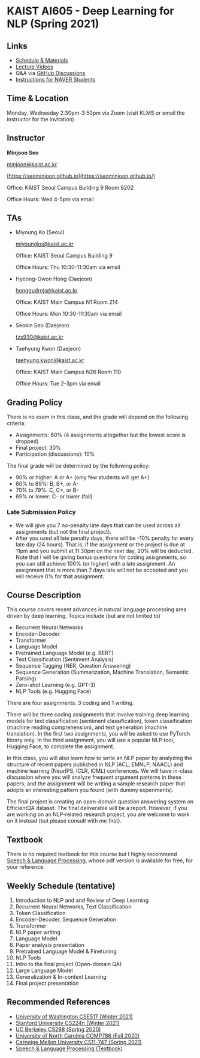 # KAIST AI605 - Deep Learning for NLP (Spring 2021)

## Links
- [Schedule & Materials](https://seominjoon.github.io/kaist-ai605/schedule-202103.html)
- [Lecture Videos](https://www.youtube.com/playlist?list=PLN9tAT2r9TDwzQmCiQySb5C5Rk6QTDmu3)
- Q&A via [GitHub Discussions](https://github.com/seominjoon/kaist-ai605/discussions)
- [Instructions for NAVER Students](https://seominjoon.github.io/kaist-ai605/naver-202103.html)

## Time & Location

Monday, Wednesday 2:30pm-3:50pm via Zoom (visit KLMS or email the instructor for the invitation)


## Instructor

**Minjoon Seo**

[minjoon@kaist.ac.kr](mailto:minjoon@kaist.ac.kr)

[https://seominjoon.github.io](https://seominjoon.github.io/)

Office: KAIST Seoul Campus Building 9 Room 9202

Office Hours: Wed 4-5pm via email

## TAs

- Miyoung Ko (Seoul)

    [miyoungko@kaist.ac.kr](mailto:miyoungko@kaist.ac.kr) 

    Office: KAIST Seoul Campus Building 9 

    Office Hours: Thu 10:30-11:30am via email

- Hyeong-Gwon Hong (Daejeon)

    [honggudrnjs@kaist.ac.kr](mailto:honggudrnjs@kaist.ac.kr)

    Office: KAIST Main Campus N1 Room 214

    Office Hours: Mon 10:30-11:30am via email

- Seokin Seo (Daejeon)

    [tzs930@kaist.ac.kr](mailto:tzs930@kaist.ac.kr)

- Taehyung Kwon (Daejeon)

    [taehyung.kwon@kaist.ac.kr](mailto:taehyng.kwon@kaist.ac.kr)

    Office: KAIST Main Campus N26 Room 110

    Office Hours: Tue 2-3pm via email

## Grading Policy
There is no exam in this class, and the grade will depend on the following criteria:
- Assignments: 60% (4 assignments altogether but the lowest score is dropped)
- Final project: 30%
- Participation (discussions): 10%

The final grade will be determined by the following policy:
- 90% or higher: A or A+ (only few students will get A+)
- 80% to 89%: B, B+, or A-
- 70% to 79%: C, C+, or B-
- 69% or lower: C- or lower (fail) 

### Late Submission Policy
- We will give you 7 no-penalty late days that can be used across all assignments (but not the final project).
- After you used all late penalty days, there will be -10% penalty for every late day (24 hours). That is, if the assignment or the project is due at 11pm and you submit at 11:30pm on the next day, 20% will be deducted. Note that I will be giving bonus questions for coding assignments, so you can still achieve 100% (or higher) with a late assignment. An assignment that is more than 7 days late will not be accepted and you will receive 0% for that assignment.


## Course Description

This course covers recent advances in natural language processing area driven by deep learning. Topics include (but are not limited to)

- Recurrent Neural Networks
- Encoder-Decoder
- Transformer
- Language Model
- Pretrained Language Model (e.g. BERT)
- Text Classification (Sentiment Analysis)
- Sequence Tagging (NER, Question Answering)
- Sequence Generation (Summarization, Machine Translation, Semantic Parsing)
- Zero-shot Learning (e.g. GPT-3)
- NLP Tools (e.g. Hugging Face)

There are four assignments: 3 coding and 1 writing.

There will be three coding assignments that involve training deep learning models for text classification (sentiment classification), token classification (machine reading comprehension), and text generation (machine translation). In the first two assignments, you will be asked to use PyTorch library only. In the third assignment, you will use a popular NLP tool, Hugging Face, to complete the assignment. 

In this class, you will also learn how to write an NLP paper by analyzing the structure of recent papers published in NLP (ACL, EMNLP, NAACL) and machine learning (NeurIPS, ICLR, ICML) conferences. We will have in-class discussion where you will analyze frequent argument patterns in these papers, and the assignment will be writing a sample research paper that adopts an interesting pattern you found (with dummy experiments).

The final project is creating an open-domain question answering system on EfficientQA dataset. The final deliverable will be a report. However, if you are working on an NLP-related research project, you are welcome to work on it instead (but please consult with me first). 

## Textbook

There is no required textbook for this course but I highly recommend [Speech & Language Processing](https://web.stanford.edu/~jurafsky/slp3/), whose pdf version is available for free, for your reference.

## Weekly Schedule (tentative)
1. Introduction to NLP and and Review of Deep Learning
2. Recurrent Neural Networks, Text Classification
3. Token Classification
4. Encoder-Decoder, Sequence Generation
5. Transformer
6. NLP paper writing
7. Language Model
8. Paper analysis presentation
9. Pretrained Language Model & Finetuning
10. NLP Tools 
11. Intro to the final project (Open-domain QA)
12. Large Language Model
13. Generalization & In-context Learning  
15. Final project presentation


## Recommended References
- [University of Washington CSE517 (Winter 2021)](https://docs.google.com/document/d/1gBz2w79DBrGjNGq2TMqJBDIWzUGsQacWFAszZKz6OKI/edit)
- [Stanford University CS224n (Winter 2021)](http://web.stanford.edu/class/cs224n/)
- [UC Berkeley CS288 (Spring 2020)](https://cal-cs288.github.io/sp20/)
- [University of North Carolina COMP786 (Fall 2020)](https://www.cs.unc.edu/~mbansal/teaching/nlp-comp786-fall20.html)
- [Carneige Mellon University CS11-747 (Spring 2021)](http://phontron.com/class/nn4nlp2021/schedule.html)
- [Speech & Language Processing (Textbook)](https://web.stanford.edu/~jurafsky/slp3/)
